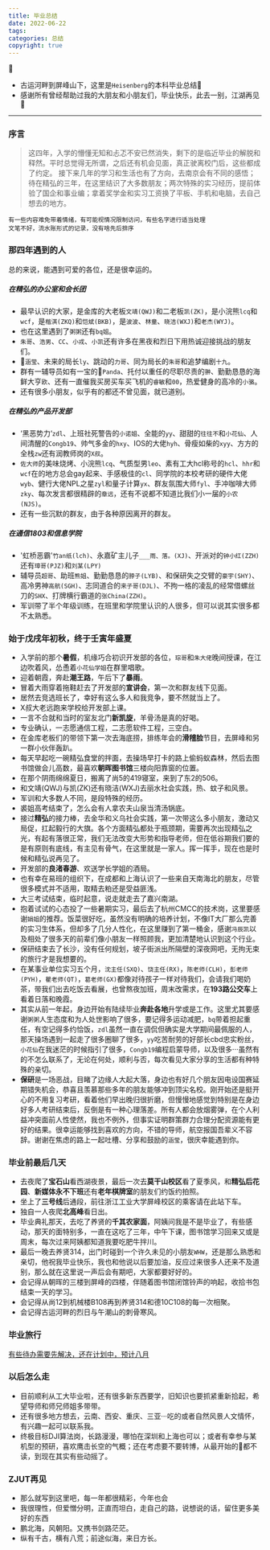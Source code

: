 ```yaml
---
title: 毕业总结
date: 2022-06-22
tags: 
categories: 总结
copyright: true
---
```


:pushpin:

- 古运河畔到屏峰山下，这里是`Heisenberg`的本科毕业总结:dash:
- 感谢所有曾经帮助过我的大朋友和小朋友们，毕业快乐，此去一别，江湖再见:wave:
<!--more-->

----------

### 序言 ###

> 这四年，入学的懵懂无知和忐忑不安已然消失，剩下的是临近毕业的解脱和释然。平时总觉得无所谓，之后还有机会见面，真正驶离校门后，这些都成了约定。
> 接下来几年的学习和生活也有了方向，去南京会有不同的感悟；待在精弘的三年，在这里结识了大多数朋友；两次特殊的实习经历，提前体验了国企和事业编；拿着奖学金和实习工资换了平板、手机和电脑，去自己想去的地方。

    有一些内容难免带着情绪，有可能视情况限制访问，有些名字进行适当处理
    文笔不好，流水账形式的记录，没有啥先后排序

### 那四年遇到的人 ###

总的来说，能遇到可爱的各位，还是很幸运的。

##### 在精弘的办公室和会长团 ##### 

- 最早认识的大家，是金库的大老板`文靖(QWJ)`和二老板`凯(ZK)`，是小浣熊`lcq`和`wcf`，是`楷淇(ZKQ)`和`恺斌(BKB)`，是`波波`、`林童`、`晓洁(WXJ)`和`老杰(WYJ)`。
- 也在这里遇到了`粥粥`还有`bq姐`。
- `朱哥`、`浩男`、`CC`、`小戎`、`小凯`还有许多在黑夜和烈日下用热诚迎接挑战的朋友们。
- :evergreen_tree:`涵莹`、未来的局长`ly`、跳动的`力哥`、同为局长的`朱哥`和追梦编剧`十九`。
- 群有一辅导员如有一宝的:panda_face:`Panda`、托付以重任的尽职尽责的`翀`、勤勤恳恳的海鲜大亨`欧`、还有一直催我买房买车买飞机的`睿敏`和`00`，热爱健身的高冷的`小骆`。
- 还有很多小朋友，似乎有的都还不曾见面，就已道别。

##### 在精弘的产品开发部 #####

- ‘黑恶势力‘`zdl`、上班社死警告的`小诺姐`、全能的`yy`、甜甜的`往往不`和`小花仙`、人间清醒的`Congb19`、帅气多金的`hxy`、IOS的大佬`hyh`、骨瘦如柴的`xyy`、方方的全栈`zw`还有润教师岗的`X叔`。
- `佐大师`的美味烧烤、小浣熊`lcq`、气质型男`leo`、素有工大hcl称号的`hcl`、`hhr`和`wcf`在的地方总会gay起来、手感极佳的`cl`、同学院的本校考研的硬件大佬`wyb`、健行大佬NPL之星`zyl`和量子计算`yx`、群友氛围大师`fyl`、手冲咖啡大师`zky`、每次发言都很精辟的`章远`，还有不说都不知道比我们小一届的`小农(NJS)`。
- 还有一些沉默的群友，由于各种原因离开的群友。

##### 在通信1803和信息学院 ##### 

- '虹桥恶霸'`竹an纸(lch)`、永嘉矿主儿子`___雨、落。(XJ)`、开派对的`钟小红(ZZH)`还有`璋哥(PJZ)`和`刘某(LPY)`
- 辅导员`超哥`、助班`熊姐`、勤勤恳恳的`脖子(LYB)`、和保研失之交臂的`豪宇(SHY)`、高冷男神`高航(SGH)`、志同道合的`来子哥(DJL)`、不拘一格的凌乱的经常借螺丝刀的`SHX`、打牌横行霸道的`张China(ZZH)`。
- 军训带了半个年级训练，在班里和学院里认识的人很多，但可以说其实很多都不太熟悉。
  

### 始于戊戌年初秋，终于壬寅年盛夏 ###

- 入学前的那个**暑假**，机缘巧合初识开发部的各位，`琮哥`和`朱大佬`晚间授课，在江边吹着风，怂恿着`小花仙学姐`在群里唱歌。
- 迎着朝霞，奔赴**潮王路**，午后下了**暴雨**。
- 冒着大雨穿着拖鞋赶去了开发部的**宣讲会**，第一次和群友线下见面。
- 居然去竞选班长了，幸好有这么多人和我竞争，要不然就当上了。
- X叔大老远跑来学校给开发部上课。
- 一言不合就和当时的室友北门**新凯旋**，羊骨汤是真的好喝。
- 专业确认，一志愿通信工程，二志愿软件工程，三空白。
- 在金库老板们的带领下第一次去海底捞，排练年会的**滑稽脸**节目，去屏峰和另一群小伙伴轰趴。
- 每天早起吃一碗精弘食堂的拌面，去操场早打卡的路上偷蚂蚁森林，然后去图书馆做会儿高数，最喜欢**朝晖图书馆**三楼向阳靠窗的位置。
- 在那个阴雨绵绵夏日，搬离了尚5的419寝室，来到了东2的506。
- 和文靖(QWJ)与凯(ZK)还有晓洁(WXJ)去丽水社会实践，热、蚊子和风景。
- 军训和大多数人不同，是段特殊的经历。
- 裘姐高考结束了，怎么会有人拿农夫山泉当清汤锅底。
- 接过**精弘**的接力棒，去金华和义乌社会实践，第一次带这么多小朋友，激动又局促，扛起毅行的大旗。各个方面精弘都处于瓶颈期，需要再次出现精弘之光，有起有落很正常，我们无法改变大形势和指导老师，但在低谷期我们要的是有原则有底线，有主见有骨气，在这里就是一家人。挥一挥手，现在也是时候和精弘说再见了。
- 开发部的**良渚春游**、欢送学长学姐的酒局。
- 也有幸在易班的组织下，在成都和上海认识了一些来自天南海北的朋友，尽管很多模式并不适用，取精去粕还是受益匪浅。
- 大三考试结束，临时起意，说走就走去了嘉兴南湖。
- 抱着试试的心态投了一些暑期实习，最后去了杭州CMCC的技术岗，这里要感谢`娟姐`的推荐。饭菜很好吃，虽然没有明确的培养计划，不像IT大厂那么完善的实习生体系，但却多了几分人性化，在这里赚到了第一桶金，感谢`冯辰凯`以及相处了很多天的前辈们像小朋友一样照顾我，更加清楚地认识到这个行业。
- 保研结束去了长沙，没有任何规划，坡子街派出所隔壁的深夜网吧，无拘无束的旅行才是我想要的。
- 在某事业单位实习五个月，`沈主任(SXQ)`、`饶主任(RX)`，`陈老师(CLH)`，`彭老师(PYH)`，`瞿老师(QT)`，`葛老师(GX)`都像对待孩子一样对待我们，会请我们喝奶茶，带我们出去吃饭去看展，也曾熬夜加班，周末改需求，在**193路公交车**上看着日落和晚霞。
- 其实从前一年起，身边开始有陆续毕业**奔赴各地**升学或是工作。这里尤其要感谢`粥粥`人生态度和为人处世影响了很多，要记得多运动减肥，`bq`带着担起重任，有空记得多约恰饭，`zdl`虽然一直在调侃但确实是大学期间最佩服的人，那天操场遇到一起走了很多圈聊了很多，`yy`吃苦耐劳的好部长cbd忠实粉丝，`小花仙`在我迷茫的时候指引了很多，`Congb19`编程启蒙导师，以及很多···虽然有的不怎么联系了，无论在何处，顺利与否，每次看见大家分享的生活都有种特殊的亲切。
- **保研**是一场恶战，目睹了边缘人大起大落，身边也有好几个朋友因电设国赛延期错失机会，恭喜且羡慕那些多年的朋友能够冲到顶尖名校。刚开始还是挺开心的不用复习考研，看着他们早出晚归很折磨，但慢慢地感觉到特别是在身边好多人考研结束后，反倒是有一种心理落差。所有人都会放烟雾弹，在个人利益冲突面前人性使然，我也不例外，但事实证明群策群力合理分配资源能有更好的结果。很幸运能够找到喜欢的方向，不错的导师，航空报国吾辈义不容辞。谢谢在焦虑的路上一起吐槽、分享和鼓励的`涵莹`，很庆幸能遇到你。

### 毕业前最后几天 ###

- 去夜爬了**宝石山**看西湖夜景，最后一次去**莫干山校区**看了夏季风，和**精弘后花园**、**新媒体永不下班**还有**老年棋牌室**的朋友们约饭约拍照。
- 坐上了**三号线**后通段，前往浙江工业大学屏峰校区的乘客请在此站下车。
- 独自一人夜爬**北高峰**看日出。
- 毕业典礼那天，去吃了养贤的**千其农家面**，阿姨问我是不是毕业了，有些感动，那天的面特别多，一直在这吃了三年，中午下课，图书馆学习回来又或是周末，每次过来阿姨都知道我要吃肥牛拌川。
- 最后一晚去养贤314，出门时碰到一个许久未见的小朋友`WHW`，还是那么熟悉和亲切，他祝我毕业快乐，我也和他说以后要加油，反应过来很多人还来不及道别，那么就在这里说一声后会有期吧，大家都要好好的。
- 会记得从朝晖的三楼到屏峰的四楼，伴随着图书馆闭馆铃声的响起，收拾书包结束一天的学习。
- 会记得从尚12到机械楼B108再到养贤314和德10C108的每一次相聚。
- 会记得古运河畔的烈日与午潮山的刺骨寒风。


### 毕业旅行 ###

[有些待办需要先解决，还在计划中，预计八月][1]

### 以后怎么走 ###

- 目前顺利从工大毕业啦，还有很多新东西要学，旧知识也要抓紧重新拾起，希望导师和师兄师姐多带带。
- 还有很多地方想去，云南、西安、重庆、三亚···吃的或者自然风景人文情怀，有兴趣一起可以联系我。
- 终极目标DJI算法岗，长路漫漫，哪怕在深圳和上海也可以；或者有幸参与某机型的预研，喜欢鹰击长空的气概；还在考虑要不要转博，从最开始的:dog:都不读，到现在其实有些动摇了。

### ZJUT再见 ###

- 那么就写到这里吧，每一年都很精彩，今年也会
- 我很理性，但爱憎分明，正直而坦白，走自己的路，说想说的话，留住更多美好的东西
- 鹏北海，风朝阳。又携书剑路茫茫。
- 纵有千古，横有八荒；前途似海，来日方长。

[1]: https://www.lingzhicheng.cn/